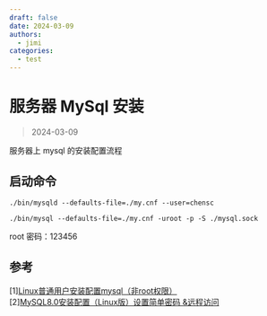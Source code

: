 ```yaml
---
draft: false
date: 2024-03-09
authors:
  - jimi
categories:
  - test
---
```


# 服务器 MySql 安装

>   2024-03-09

服务器上 mysql 的安装配置流程

<!-- more -->

## 启动命令

```she
./bin/mysqld --defaults-file=./my.cnf --user=chensc
```

```shell
./bin/mysql --defaults-file=./my.cnf -uroot -p -S ./mysql.sock
```

root 密码：123456


## 参考

[1][Linux普通用户安装配置mysql（非root权限）](https://blog.csdn.net/suixinfeixiangfei/article/details/121323984)</br>
[2][MySQL8.0安装配置（Linux版）设置简单密码 &远程访问](https://blog.csdn.net/qq_40932102/article/details/122813604)